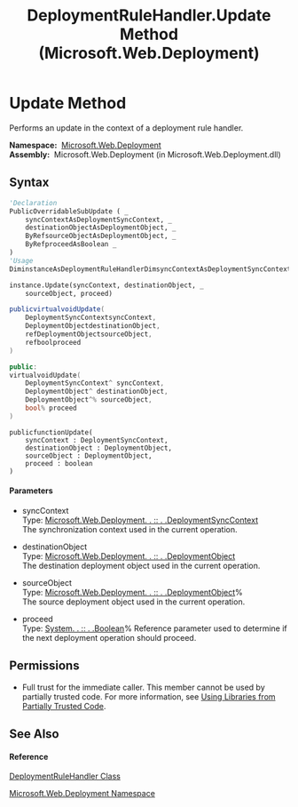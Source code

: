 ﻿---
title: DeploymentRuleHandler.Update Method  (Microsoft.Web.Deployment)
TOCTitle: Update Method
ms:assetid: M:Microsoft.Web.Deployment.DeploymentRuleHandler.Update(Microsoft.Web.Deployment.DeploymentSyncContext,Microsoft.Web.Deployment.DeploymentObject,Microsoft.Web.Deployment.DeploymentObject@,System.Boolean@)
ms:mtpsurl: https://msdn.microsoft.com/en-us/library/microsoft.web.deployment.deploymentrulehandler.update(v=VS.90)
ms:contentKeyID: 20208957
ms.date: 05/02/2012
mtps_version: v=VS.90
f1_keywords:
- Microsoft.Web.Deployment.DeploymentRuleHandler.Update
dev_langs:
- CSharp
- JScript
- VB
- c++
api_location:
- Microsoft.Web.Deployment.dll
api_name:
- Microsoft.Web.Deployment.DeploymentRuleHandler.Update
api_type:
- Managed
topic_type:
- apiref
- kbSyntax
product_family_name: VS
ROBOTS: INDEX,FOLLOW
---

# Update Method

Performs an update in the context of a deployment rule handler.

**Namespace:**  [Microsoft.Web.Deployment](microsoft-web-deployment-namespace.md)  
**Assembly:**  Microsoft.Web.Deployment (in Microsoft.Web.Deployment.dll)

## Syntax

``` vb
'Declaration
PublicOverridableSubUpdate ( _
    syncContextAsDeploymentSyncContext, _
    destinationObjectAsDeploymentObject, _
    ByRefsourceObjectAsDeploymentObject, _
    ByRefproceedAsBoolean _
)
'Usage
DiminstanceAsDeploymentRuleHandlerDimsyncContextAsDeploymentSyncContextDimdestinationObjectAsDeploymentObjectDimsourceObjectAsDeploymentObjectDimproceedAsBoolean

instance.Update(syncContext, destinationObject, _
    sourceObject, proceed)
```

``` csharp
publicvirtualvoidUpdate(
    DeploymentSyncContextsyncContext,
    DeploymentObjectdestinationObject,
    refDeploymentObjectsourceObject,
    refboolproceed
)
```

``` c++
public:
virtualvoidUpdate(
    DeploymentSyncContext^ syncContext, 
    DeploymentObject^ destinationObject, 
    DeploymentObject^% sourceObject, 
    bool% proceed
)
```

``` jscript
publicfunctionUpdate(
    syncContext : DeploymentSyncContext, 
    destinationObject : DeploymentObject, 
    sourceObject : DeploymentObject, 
    proceed : boolean
)
```

#### Parameters

  - syncContext  
    Type: [Microsoft.Web.Deployment. . :: . .DeploymentSyncContext](deploymentsynccontext-class-microsoft-web-deployment.md)  
    The synchronization context used in the current operation.  

<!-- end list -->

  - destinationObject  
    Type: [Microsoft.Web.Deployment. . :: . .DeploymentObject](deploymentobject-class-microsoft-web-deployment.md)  
    The destination deployment object used in the current operation.  

<!-- end list -->

  - sourceObject  
    Type: [Microsoft.Web.Deployment. . :: . .DeploymentObject](deploymentobject-class-microsoft-web-deployment.md)%  
    The source deployment object used in the current operation.  

<!-- end list -->

  - proceed  
    Type: [System. . :: . .Boolean](https://msdn.microsoft.com/en-us/library/a28wyd50\(v=vs.90\))%  
    Reference parameter used to determine if the next deployment operation should proceed.  

## Permissions

  - Full trust for the immediate caller. This member cannot be used by partially trusted code. For more information, see [Using Libraries from Partially Trusted Code](https://msdn.microsoft.com/en-us/library/8skskf63\(v=vs.90\)).

## See Also

#### Reference

[DeploymentRuleHandler Class](deploymentrulehandler-class-microsoft-web-deployment.md)

[Microsoft.Web.Deployment Namespace](microsoft-web-deployment-namespace.md)

